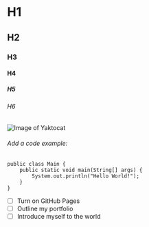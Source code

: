 # H1
## H2
### H3
#### H4
##### H5
###### H6

![Image of Yaktocat](https://octodex.github.com/images/yaktocat.png)

###### Add a code example:

```
public class Main {
    public static void main(String[] args) {
        System.out.println("Hello World!");
    }
}
```

- [ ] Turn on GitHub Pages
- [ ] Outline my portfolio
- [ ] Introduce myself to the world

